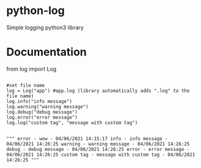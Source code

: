 # python-log

Simple logging python3 library

# Documentation

from log import Log

<code>
#set file name
log = Log("app") #app.log (library automatically adds ".log" to the file name)
log.info("info message")
log.warning("warning message")
log.debug("debug message")
log.error("error message")
log.log("custom tag", "message with custom tag")

"""
error - wow - 04/06/2021 14:15:17
info - info message - 04/06/2021 14:26:25
warning - warning message - 04/06/2021 14:26:25
debug - debug message - 04/06/2021 14:26:25
error - error message - 04/06/2021 14:26:25
custom tag - message with custom tag - 04/06/2021 14:26:25
"""
</code>
